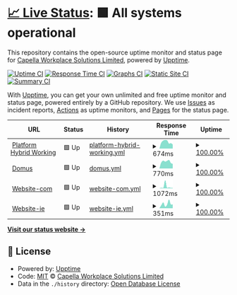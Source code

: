 # [📈 Live Status](https://CapellaWS.github.io/upptime): <!--live status--> **🟩 All systems operational**

This repository contains the open-source uptime monitor and status page for [Capella Workplace Solutions Limited](https://CapellaWS.github.io/upptime), powered by [Upptime](https://github.com/upptime/upptime).

[![Uptime CI](https://github.com/CapellaWS/upptime/workflows/Uptime%20CI/badge.svg)](https://github.com/CapellaWS/upptime/actions?query=workflow%3A%22Uptime+CI%22)
[![Response Time CI](https://github.com/CapellaWS/upptime/workflows/Response%20Time%20CI/badge.svg)](https://github.com/CapellaWS/upptime/actions?query=workflow%3A%22Response+Time+CI%22)
[![Graphs CI](https://github.com/CapellaWS/upptime/workflows/Graphs%20CI/badge.svg)](https://github.com/CapellaWS/upptime/actions?query=workflow%3A%22Graphs+CI%22)
[![Static Site CI](https://github.com/CapellaWS/upptime/workflows/Static%20Site%20CI/badge.svg)](https://github.com/CapellaWS/upptime/actions?query=workflow%3A%22Static+Site+CI%22)
[![Summary CI](https://github.com/CapellaWS/upptime/workflows/Summary%20CI/badge.svg)](https://github.com/CapellaWS/upptime/actions?query=workflow%3A%22Summary+CI%22)

With [Upptime](https://upptime.js.org), you can get your own unlimited and free uptime monitor and status page, powered entirely by a GitHub repository. We use [Issues](https://github.com/CapellaWS/upptime/issues) as incident reports, [Actions](https://github.com/CapellaWS/upptime/actions) as uptime monitors, and [Pages](https://CapellaWS.github.io/upptime) for the status page.

<!--start: status pages-->
<!-- This summary is generated by Upptime (https://github.com/upptime/upptime) -->
<!-- Do not edit this manually, your changes will be overwritten -->
<!-- prettier-ignore -->
| URL | Status | History | Response Time | Uptime |
| --- | ------ | ------- | ------------- | ------ |
| <img alt="" src="https://icons.duckduckgo.com/ip3/hybrid.capella-ws.com.ico" height="13"> [Platform Hybrid Working](https://hybrid.capella-ws.com) | 🟩 Up | [platform-hybrid-working.yml](https://github.com/CapellaWS/UppTime/commits/HEAD/history/platform-hybrid-working.yml) | <details><summary><img alt="Response time graph" src="./graphs/platform-hybrid-working/response-time-week.png" height="20"> 674ms</summary><br><a href="https://CapellaWS.github.io/upptime/history/platform-hybrid-working"><img alt="Response time 588" src="https://img.shields.io/endpoint?url=https%3A%2F%2Fraw.githubusercontent.com%2FCapellaWS%2FUppTime%2FHEAD%2Fapi%2Fplatform-hybrid-working%2Fresponse-time.json"></a><br><a href="https://CapellaWS.github.io/upptime/history/platform-hybrid-working"><img alt="24-hour response time 775" src="https://img.shields.io/endpoint?url=https%3A%2F%2Fraw.githubusercontent.com%2FCapellaWS%2FUppTime%2FHEAD%2Fapi%2Fplatform-hybrid-working%2Fresponse-time-day.json"></a><br><a href="https://CapellaWS.github.io/upptime/history/platform-hybrid-working"><img alt="7-day response time 674" src="https://img.shields.io/endpoint?url=https%3A%2F%2Fraw.githubusercontent.com%2FCapellaWS%2FUppTime%2FHEAD%2Fapi%2Fplatform-hybrid-working%2Fresponse-time-week.json"></a><br><a href="https://CapellaWS.github.io/upptime/history/platform-hybrid-working"><img alt="30-day response time 656" src="https://img.shields.io/endpoint?url=https%3A%2F%2Fraw.githubusercontent.com%2FCapellaWS%2FUppTime%2FHEAD%2Fapi%2Fplatform-hybrid-working%2Fresponse-time-month.json"></a><br><a href="https://CapellaWS.github.io/upptime/history/platform-hybrid-working"><img alt="1-year response time 609" src="https://img.shields.io/endpoint?url=https%3A%2F%2Fraw.githubusercontent.com%2FCapellaWS%2FUppTime%2FHEAD%2Fapi%2Fplatform-hybrid-working%2Fresponse-time-year.json"></a></details> | <details><summary><a href="https://CapellaWS.github.io/upptime/history/platform-hybrid-working">100.00%</a></summary><a href="https://CapellaWS.github.io/upptime/history/platform-hybrid-working"><img alt="All-time uptime 83.24%" src="https://img.shields.io/endpoint?url=https%3A%2F%2Fraw.githubusercontent.com%2FCapellaWS%2FUppTime%2FHEAD%2Fapi%2Fplatform-hybrid-working%2Fuptime.json"></a><br><a href="https://CapellaWS.github.io/upptime/history/platform-hybrid-working"><img alt="24-hour uptime 100.00%" src="https://img.shields.io/endpoint?url=https%3A%2F%2Fraw.githubusercontent.com%2FCapellaWS%2FUppTime%2FHEAD%2Fapi%2Fplatform-hybrid-working%2Fuptime-day.json"></a><br><a href="https://CapellaWS.github.io/upptime/history/platform-hybrid-working"><img alt="7-day uptime 100.00%" src="https://img.shields.io/endpoint?url=https%3A%2F%2Fraw.githubusercontent.com%2FCapellaWS%2FUppTime%2FHEAD%2Fapi%2Fplatform-hybrid-working%2Fuptime-week.json"></a><br><a href="https://CapellaWS.github.io/upptime/history/platform-hybrid-working"><img alt="30-day uptime 100.00%" src="https://img.shields.io/endpoint?url=https%3A%2F%2Fraw.githubusercontent.com%2FCapellaWS%2FUppTime%2FHEAD%2Fapi%2Fplatform-hybrid-working%2Fuptime-month.json"></a><br><a href="https://CapellaWS.github.io/upptime/history/platform-hybrid-working"><img alt="1-year uptime 47.31%" src="https://img.shields.io/endpoint?url=https%3A%2F%2Fraw.githubusercontent.com%2FCapellaWS%2FUppTime%2FHEAD%2Fapi%2Fplatform-hybrid-working%2Fuptime-year.json"></a></details>
| <img alt="" src="https://icons.duckduckgo.com/ip3/portal.capella.ie.ico" height="13"> [Domus](https://portal.capella.ie) | 🟩 Up | [domus.yml](https://github.com/CapellaWS/UppTime/commits/HEAD/history/domus.yml) | <details><summary><img alt="Response time graph" src="./graphs/domus/response-time-week.png" height="20"> 770ms</summary><br><a href="https://CapellaWS.github.io/upptime/history/domus"><img alt="Response time 693" src="https://img.shields.io/endpoint?url=https%3A%2F%2Fraw.githubusercontent.com%2FCapellaWS%2FUppTime%2FHEAD%2Fapi%2Fdomus%2Fresponse-time.json"></a><br><a href="https://CapellaWS.github.io/upptime/history/domus"><img alt="24-hour response time 836" src="https://img.shields.io/endpoint?url=https%3A%2F%2Fraw.githubusercontent.com%2FCapellaWS%2FUppTime%2FHEAD%2Fapi%2Fdomus%2Fresponse-time-day.json"></a><br><a href="https://CapellaWS.github.io/upptime/history/domus"><img alt="7-day response time 770" src="https://img.shields.io/endpoint?url=https%3A%2F%2Fraw.githubusercontent.com%2FCapellaWS%2FUppTime%2FHEAD%2Fapi%2Fdomus%2Fresponse-time-week.json"></a><br><a href="https://CapellaWS.github.io/upptime/history/domus"><img alt="30-day response time 674" src="https://img.shields.io/endpoint?url=https%3A%2F%2Fraw.githubusercontent.com%2FCapellaWS%2FUppTime%2FHEAD%2Fapi%2Fdomus%2Fresponse-time-month.json"></a><br><a href="https://CapellaWS.github.io/upptime/history/domus"><img alt="1-year response time 687" src="https://img.shields.io/endpoint?url=https%3A%2F%2Fraw.githubusercontent.com%2FCapellaWS%2FUppTime%2FHEAD%2Fapi%2Fdomus%2Fresponse-time-year.json"></a></details> | <details><summary><a href="https://CapellaWS.github.io/upptime/history/domus">100.00%</a></summary><a href="https://CapellaWS.github.io/upptime/history/domus"><img alt="All-time uptime 99.99%" src="https://img.shields.io/endpoint?url=https%3A%2F%2Fraw.githubusercontent.com%2FCapellaWS%2FUppTime%2FHEAD%2Fapi%2Fdomus%2Fuptime.json"></a><br><a href="https://CapellaWS.github.io/upptime/history/domus"><img alt="24-hour uptime 100.00%" src="https://img.shields.io/endpoint?url=https%3A%2F%2Fraw.githubusercontent.com%2FCapellaWS%2FUppTime%2FHEAD%2Fapi%2Fdomus%2Fuptime-day.json"></a><br><a href="https://CapellaWS.github.io/upptime/history/domus"><img alt="7-day uptime 100.00%" src="https://img.shields.io/endpoint?url=https%3A%2F%2Fraw.githubusercontent.com%2FCapellaWS%2FUppTime%2FHEAD%2Fapi%2Fdomus%2Fuptime-week.json"></a><br><a href="https://CapellaWS.github.io/upptime/history/domus"><img alt="30-day uptime 100.00%" src="https://img.shields.io/endpoint?url=https%3A%2F%2Fraw.githubusercontent.com%2FCapellaWS%2FUppTime%2FHEAD%2Fapi%2Fdomus%2Fuptime-month.json"></a><br><a href="https://CapellaWS.github.io/upptime/history/domus"><img alt="1-year uptime 100.00%" src="https://img.shields.io/endpoint?url=https%3A%2F%2Fraw.githubusercontent.com%2FCapellaWS%2FUppTime%2FHEAD%2Fapi%2Fdomus%2Fuptime-year.json"></a></details>
| <img alt="" src="https://icons.duckduckgo.com/ip3/capella-ws.com.ico" height="13"> [Website-com](https://capella-ws.com) | 🟩 Up | [website-com.yml](https://github.com/CapellaWS/UppTime/commits/HEAD/history/website-com.yml) | <details><summary><img alt="Response time graph" src="./graphs/website-com/response-time-week.png" height="20"> 1072ms</summary><br><a href="https://CapellaWS.github.io/upptime/history/website-com"><img alt="Response time 1220" src="https://img.shields.io/endpoint?url=https%3A%2F%2Fraw.githubusercontent.com%2FCapellaWS%2FUppTime%2FHEAD%2Fapi%2Fwebsite-com%2Fresponse-time.json"></a><br><a href="https://CapellaWS.github.io/upptime/history/website-com"><img alt="24-hour response time 2971" src="https://img.shields.io/endpoint?url=https%3A%2F%2Fraw.githubusercontent.com%2FCapellaWS%2FUppTime%2FHEAD%2Fapi%2Fwebsite-com%2Fresponse-time-day.json"></a><br><a href="https://CapellaWS.github.io/upptime/history/website-com"><img alt="7-day response time 1072" src="https://img.shields.io/endpoint?url=https%3A%2F%2Fraw.githubusercontent.com%2FCapellaWS%2FUppTime%2FHEAD%2Fapi%2Fwebsite-com%2Fresponse-time-week.json"></a><br><a href="https://CapellaWS.github.io/upptime/history/website-com"><img alt="30-day response time 1110" src="https://img.shields.io/endpoint?url=https%3A%2F%2Fraw.githubusercontent.com%2FCapellaWS%2FUppTime%2FHEAD%2Fapi%2Fwebsite-com%2Fresponse-time-month.json"></a><br><a href="https://CapellaWS.github.io/upptime/history/website-com"><img alt="1-year response time 1142" src="https://img.shields.io/endpoint?url=https%3A%2F%2Fraw.githubusercontent.com%2FCapellaWS%2FUppTime%2FHEAD%2Fapi%2Fwebsite-com%2Fresponse-time-year.json"></a></details> | <details><summary><a href="https://CapellaWS.github.io/upptime/history/website-com">100.00%</a></summary><a href="https://CapellaWS.github.io/upptime/history/website-com"><img alt="All-time uptime 100.00%" src="https://img.shields.io/endpoint?url=https%3A%2F%2Fraw.githubusercontent.com%2FCapellaWS%2FUppTime%2FHEAD%2Fapi%2Fwebsite-com%2Fuptime.json"></a><br><a href="https://CapellaWS.github.io/upptime/history/website-com"><img alt="24-hour uptime 100.00%" src="https://img.shields.io/endpoint?url=https%3A%2F%2Fraw.githubusercontent.com%2FCapellaWS%2FUppTime%2FHEAD%2Fapi%2Fwebsite-com%2Fuptime-day.json"></a><br><a href="https://CapellaWS.github.io/upptime/history/website-com"><img alt="7-day uptime 100.00%" src="https://img.shields.io/endpoint?url=https%3A%2F%2Fraw.githubusercontent.com%2FCapellaWS%2FUppTime%2FHEAD%2Fapi%2Fwebsite-com%2Fuptime-week.json"></a><br><a href="https://CapellaWS.github.io/upptime/history/website-com"><img alt="30-day uptime 100.00%" src="https://img.shields.io/endpoint?url=https%3A%2F%2Fraw.githubusercontent.com%2FCapellaWS%2FUppTime%2FHEAD%2Fapi%2Fwebsite-com%2Fuptime-month.json"></a><br><a href="https://CapellaWS.github.io/upptime/history/website-com"><img alt="1-year uptime 100.00%" src="https://img.shields.io/endpoint?url=https%3A%2F%2Fraw.githubusercontent.com%2FCapellaWS%2FUppTime%2FHEAD%2Fapi%2Fwebsite-com%2Fuptime-year.json"></a></details>
| <img alt="" src="https://icons.duckduckgo.com/ip3/capella.ie.ico" height="13"> [Website-ie](https://capella.ie) | 🟩 Up | [website-ie.yml](https://github.com/CapellaWS/UppTime/commits/HEAD/history/website-ie.yml) | <details><summary><img alt="Response time graph" src="./graphs/website-ie/response-time-week.png" height="20"> 351ms</summary><br><a href="https://CapellaWS.github.io/upptime/history/website-ie"><img alt="Response time 1142" src="https://img.shields.io/endpoint?url=https%3A%2F%2Fraw.githubusercontent.com%2FCapellaWS%2FUppTime%2FHEAD%2Fapi%2Fwebsite-ie%2Fresponse-time.json"></a><br><a href="https://CapellaWS.github.io/upptime/history/website-ie"><img alt="24-hour response time 358" src="https://img.shields.io/endpoint?url=https%3A%2F%2Fraw.githubusercontent.com%2FCapellaWS%2FUppTime%2FHEAD%2Fapi%2Fwebsite-ie%2Fresponse-time-day.json"></a><br><a href="https://CapellaWS.github.io/upptime/history/website-ie"><img alt="7-day response time 351" src="https://img.shields.io/endpoint?url=https%3A%2F%2Fraw.githubusercontent.com%2FCapellaWS%2FUppTime%2FHEAD%2Fapi%2Fwebsite-ie%2Fresponse-time-week.json"></a><br><a href="https://CapellaWS.github.io/upptime/history/website-ie"><img alt="30-day response time 702" src="https://img.shields.io/endpoint?url=https%3A%2F%2Fraw.githubusercontent.com%2FCapellaWS%2FUppTime%2FHEAD%2Fapi%2Fwebsite-ie%2Fresponse-time-month.json"></a><br><a href="https://CapellaWS.github.io/upptime/history/website-ie"><img alt="1-year response time 1049" src="https://img.shields.io/endpoint?url=https%3A%2F%2Fraw.githubusercontent.com%2FCapellaWS%2FUppTime%2FHEAD%2Fapi%2Fwebsite-ie%2Fresponse-time-year.json"></a></details> | <details><summary><a href="https://CapellaWS.github.io/upptime/history/website-ie">100.00%</a></summary><a href="https://CapellaWS.github.io/upptime/history/website-ie"><img alt="All-time uptime 99.98%" src="https://img.shields.io/endpoint?url=https%3A%2F%2Fraw.githubusercontent.com%2FCapellaWS%2FUppTime%2FHEAD%2Fapi%2Fwebsite-ie%2Fuptime.json"></a><br><a href="https://CapellaWS.github.io/upptime/history/website-ie"><img alt="24-hour uptime 100.00%" src="https://img.shields.io/endpoint?url=https%3A%2F%2Fraw.githubusercontent.com%2FCapellaWS%2FUppTime%2FHEAD%2Fapi%2Fwebsite-ie%2Fuptime-day.json"></a><br><a href="https://CapellaWS.github.io/upptime/history/website-ie"><img alt="7-day uptime 100.00%" src="https://img.shields.io/endpoint?url=https%3A%2F%2Fraw.githubusercontent.com%2FCapellaWS%2FUppTime%2FHEAD%2Fapi%2Fwebsite-ie%2Fuptime-week.json"></a><br><a href="https://CapellaWS.github.io/upptime/history/website-ie"><img alt="30-day uptime 99.45%" src="https://img.shields.io/endpoint?url=https%3A%2F%2Fraw.githubusercontent.com%2FCapellaWS%2FUppTime%2FHEAD%2Fapi%2Fwebsite-ie%2Fuptime-month.json"></a><br><a href="https://CapellaWS.github.io/upptime/history/website-ie"><img alt="1-year uptime 99.95%" src="https://img.shields.io/endpoint?url=https%3A%2F%2Fraw.githubusercontent.com%2FCapellaWS%2FUppTime%2FHEAD%2Fapi%2Fwebsite-ie%2Fuptime-year.json"></a></details>

<!--end: status pages-->

[**Visit our status website →**](https://CapellaWS.github.io/upptime)

## 📄 License

- Powered by: [Upptime](https://github.com/upptime/upptime)
- Code: [MIT](./LICENSE) © [Capella Workplace Solutions Limited](https://CapellaWS.github.io/upptime)
- Data in the `./history` directory: [Open Database License](https://opendatacommons.org/licenses/odbl/1-0/)
